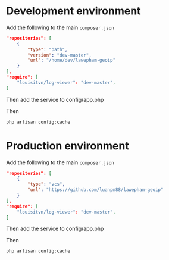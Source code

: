 # Development environment

Add the following to the main `composer.json`

```json
"repositories": [
    {
        "type": "path",
        "version": "dev-master",
        "url": "/home/dev/lawepham-geoip"
    }
],
"require": [
    "louisitvn/log-viewer": "dev-master",
]

```

Then add the service to config/app.php

Then 
```sh
php artisan config:cache
```

# Production environment

Add the following to the main `composer.json`

```json
"repositories": [
    {
        "type": "vcs",
        "url": "https://github.com/luanpm88/lawepham-geoip"
    }
],
"require": [
    "louisitvn/log-viewer": "dev-master",
]

```

Then add the service to config/app.php

Then
```sh
php artisan config:cache
```

